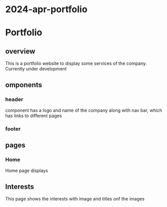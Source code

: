 # 2024-apr-portfolio
# Portfolio
## overview
This is a portfolio website to display some services of the company. Currently under development

## omponents

### header 
component has a logo and name of the company along with nav bar, which has links to different pages

### footer

## pages

### Home
Home page displays

## Interests
This page shows the interests with image and titles onf the images